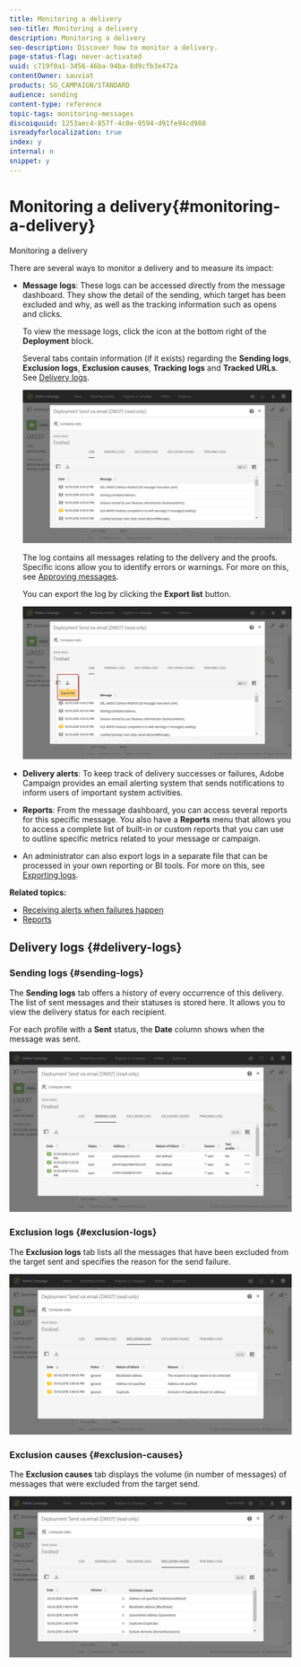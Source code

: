 ```yaml
---
title: Monitoring a delivery
seo-title: Monitoring a delivery
description: Monitoring a delivery
seo-description: Discover how to monitor a delivery.
page-status-flag: never-activated
uuid: c719f0a1-3456-46ba-94ba-8d9cfb3e472a
contentOwner: sauviat
products: SG_CAMPAIGN/STANDARD
audience: sending
content-type: reference
topic-tags: monitoring-messages
discoiquuid: 1253aec4-857f-4c0e-9594-d91fe94cd988
isreadyforlocalization: true
index: y
internal: n
snippet: y
---
```


# Monitoring a delivery{#monitoring-a-delivery}

Monitoring a delivery

There are several ways to monitor a delivery and to measure its impact:

* **Message logs**: These logs can be accessed directly from the message dashboard. They show the detail of the sending, which target has been excluded and why, as well as the tracking information such as opens and clicks.

  To view the message logs, click the icon at the bottom right of the **Deployment** block.

  Several tabs contain information (if it exists) regarding the **Sending logs**, **Exclusion logs**, **Exclusion causes**, **Tracking logs** and **Tracked URLs**. See [Delivery logs](../../sending/using/monitoring-a-delivery.md#delivery-logs).

  ![](assets/sending_delivery1.png)

  The log contains all messages relating to the delivery and the proofs. Specific icons allow you to identify errors or warnings. For more on this, see [Approving messages](../../sending/using/previewing-messages.md).

  You can export the log by clicking the **Export list** button.

  ![](assets/sending_delivery2.png)

* **Delivery alerts**: To keep track of delivery successes or failures, Adobe Campaign provides an email alerting system that sends notifications to inform users of important system activities.
* **Reports**: From the message dashboard, you can access several reports for this specific message. You also have a **Reports** menu that allows you to access a complete list of built-in or custom reports that you can use to outline specific metrics related to your message or campaign.
* An administrator can also export logs in a separate file that can be processed in your own reporting or BI tools. For more on this, see [Exporting logs](../../automating/using/exporting-logs.md).

**Related topics:**

* [Receiving alerts when failures happen](../../sending/using/receiving-alerts-when-failures-happen.md)
* [Reports](../../reporting/using/about-dynamic-reports.md)

## Delivery logs {#delivery-logs}

### Sending logs {#sending-logs}

The **Sending logs** tab offers a history of every occurrence of this delivery. The list of sent messages and their statuses is stored here. It allows you to view the delivery status for each recipient.

For each profile with a **Sent** status, the **Date** column shows when the message was sent.

![](assets/sending_delivery3.png)

### Exclusion logs {#exclusion-logs}

The **Exclusion logs** tab lists all the messages that have been excluded from the target sent and specifies the reason for the send failure.

![](assets/sending_delivery4.png)

### Exclusion causes {#exclusion-causes}

The **Exclusion causes** tab displays the volume (in number of messages) of messages that were excluded from the target send.

![](assets/sending_delivery5.png)

